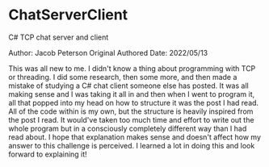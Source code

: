 # ChatServerClient
C# TCP chat server and client

Author: Jacob Peterson
Original Authored Date: 2022/05/13

This was all new to me. I didn't know a thing about programming with TCP or threading. I did some research, then some more, and then made a mistake of studying a C# chat client someone else has posted. It was all making sense and I was taking it all in and then when I went to program it, all that popped into my head on how to structure it was the post I had read. All of the code within is my own, but the structure is heavily inspired from the post I read. It would've taken too much time and effort to write out the whole program but in a consciously completely different way than I had read about. 
I hope that explanation makes sense and doesn't affect how my answer to this challenge is perceived. I learned a lot in doing this and look forward to explaining it!

